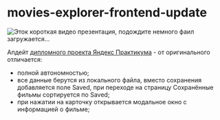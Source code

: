 # movies-explorer-frontend-update

![Эток короткая видео презентация, подождите немного фаил загружается...](./opera_1remw6CRZV.gif)

Апдейт <a href="https://github.com/alebedev85/movies-explorer-frontend">дипломного проекта Яндекс Практикума</a> - от 
оригинального отличается:
* полной автономностью;
* все данные берутся из локального файла, вместо сохранения добавляется поле Saved, при переходе на страницу Сохранённые фильмы
сортируется по Saved;
* при нажатии на карточку открывается модальное окно с информацией о фильме;
